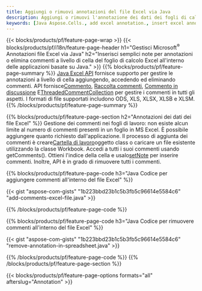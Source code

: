 ```yaml
---
title: Aggiungi o rimuovi annotazioni del file Excel via Java
description: Aggiungi o rimuovi l'annotazione dei dati dei fogli di calcolo Excel e OpenOffice con la libreria Java.
keywords: [Java Aspose.Cells., add excel annotation., insert excel annotation., access excel annotation., remove excel annotation., delete excel annotation., add annotation in excel., insert annotation in excel., access annotation in excel., remove annotation in excel., delete annotation in excel]
---
```

{{< blocks/products/pf/feature-page-wrap >}}
{{< blocks/products/pf/i18n/feature-page-header h1="Gestisci Microsoft<sup>&reg;</sup> Annotazioni file Excel via Java" h2="Inserisci semplici note per annotazioni o elimina commenti a livello di cella del foglio di calcolo Excel all\'interno delle applicazioni basate su Java." >}}
{{% blocks/products/pf/feature-page-summary %}}
[Java Excel API](/cells/it/java/) fornisce supporto per gestire le annotazioni a livello di cella aggiungendo, accedendo ed eliminando commenti. API fornisce[Commento](https://reference.aspose.com/cells/java/com.aspose.cells/Comment), [Raccolta commenti](https://reference.aspose.com/cells/java/com.aspose.cells/CommentCollection), [Commento in discussione](https://reference.aspose.com/cells/java/com.aspose.cells/ThreadedComment) E[ThreadedCommentCollection](https://reference.aspose.com/cells/java/com.aspose.cells/ThreadedCommentCollection) per gestire i commenti in tutti gli aspetti.
I formati di file supportati includono ODS, XLS, XLSX, XLSB e XLSM.
{{% /blocks/products/pf/feature-page-summary %}}

{{% blocks/products/pf/feature-page-section h2="Annotazioni dei dati dei file Excel" %}}
 Gestione dei commenti nei fogli di lavoro: non esiste alcun limite al numero di commenti presenti in un foglio in MS Excel. È possibile aggiungere quanto richiesto dall'applicazione. Il processo di aggiunta dei commenti è creare[Cartella di lavoro](https://reference.aspose.com/cells/java/com.aspose.cells/Workbook)oggetto class o caricare un file esistente utilizzando la classe Workbook. Accedi a tutti i suoi commenti usando getComments(). Ottieni l'indice della cella e usalo[setNote](https://reference.aspose.com/cells/java/com.aspose.cells/comment#Note) per inserire commenti. Inoltre, API è in grado di rimuovere tutti i commenti.

{{% blocks/products/pf/feature-page-code h3="Java Codice per aggiungere commenti all\'interno del file Excel" %}}

{{< gist "aspose-com-gists" "1b223bbd23b1c5b3fb5c96614e5584c6" "add-comments-excel-file.java" >}}

{{% /blocks/products/pf/feature-page-code %}}

{{% blocks/products/pf/feature-page-code h3="Java Codice per rimuovere commenti all\'interno del file Excel" %}}

{{< gist "aspose-com-gists" "1b223bbd23b1c5b3fb5c96614e5584c6" "remove-annotation-in-spreadsheet.java" >}}

{{% /blocks/products/pf/feature-page-code %}}
{{% /blocks/products/pf/feature-page-section %}}

{{< blocks/products/pf/feature-page-options formats="all" afterslug="Annotation" >}}
